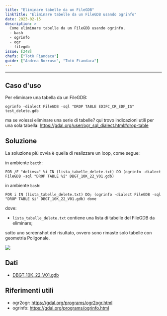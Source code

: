 ```yaml
---
title: "Eliminare tabelle da un FileGDB"
linkTitle: "Eliminare tabelle da un FileGDB usando ogrinfo"
date: 2023-02-15
description: >
  Come eliminare tabelle da un FileGDB usando ogrinfo.
  - bash
  - ogrinfo
  - ogr
  - filegdb
issue: [248]
chefs: ["Totò Fiandaca"]
guide: ["Andrea Borruso", "Totò Fiandaca"]
---
```


---

## Caso d'uso

Per eliminare una tabella da un FileGDB:

```
ogrinfo -dialect FileGDB -sql "DROP TABLE EDIFC_CR_EDF_IS" test_delete.gdb
```
ma se volessi eliminare una serie di tabelle?
qui trovo indicazioni utili per una sola tabella: https://gdal.org/user/ogr_sql_dialect.html#drop-table


## Soluzione

La soluzione più ovvia è quella di realizzare un loop, come segue:

in ambiente `bacth`:
```
FOR /F "delims=" %i IN (lista_tabelle_delete.txt) DO (ogrinfo -dialect FileGDB -sql "DROP TABLE %i" DBGT_10K_22_V01.gdb)
```

in ambiente `bash`:

```
FOR i IN (lista_tabelle_delete.txt) DO; (ogrinfo -dialect FileGDB -sql "DROP TABLE $i" DBGT_10K_22_V01.gdb) done
```
dove:
- `lista_tabelle_delete.txt` contiene una lista di tabelle del FileGDB da eliminare;

sotto uno screenshot del risultato, ovvero sono rimaste solo tabelle con geometria Poligonale.

![](https://user-images.githubusercontent.com/7631137/219076036-8de5b22b-f294-4f0f-9924-e3955c6fd7e7.png)


## Dati

- [DBGT_10K_22_V01.gdb](https://www.sardegnageoportale.it/index.php?xsl=2420&s=40&v=9&c=95645&es=6603&na=1&n=100&esp=1&tb=14401)

## Riferimenti utili

- ogr2ogr: <https://gdal.org/programs/ogr2ogr.html>
- ogrinfo: <https://gdal.org/programs/ogrinfo.html>

